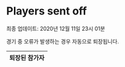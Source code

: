 # Players sent off
최종 업데이트: 2020년 12월 11일 23시 01분


경기 중 오류가 발생하는 경우 자동으로 퇴장됩니다.


| 퇴장된 참가자 |
|:---:|